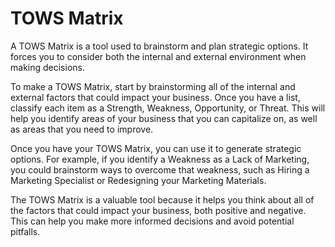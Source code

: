 # TOWS Matrix

A TOWS Matrix is a tool used to brainstorm and plan strategic options. It forces you to consider both the internal and external environment when making decisions.

To make a TOWS Matrix, start by brainstorming all of the internal and external factors that could impact your business. Once you have a list, classify each item as a Strength, Weakness, Opportunity, or Threat. This will help you identify areas of your business that you can capitalize on, as well as areas that you need to improve.

Once you have your TOWS Matrix, you can use it to generate strategic options. For example, if you identify a Weakness as a Lack of Marketing, you could brainstorm ways to overcome that weakness, such as Hiring a Marketing Specialist or Redesigning your Marketing Materials.

The TOWS Matrix is a valuable tool because it helps you think about all of the factors that could impact your business, both positive and negative. This can help you make more informed decisions and avoid potential pitfalls.
